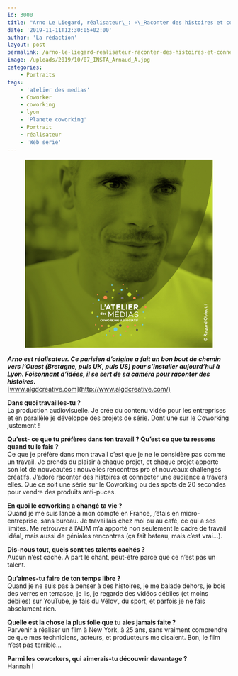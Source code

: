 ```yaml
---
id: 3000
title: "Arno Le Liegard, réalisateur\_: «\_Raconter des histoires et connecter une audience à travers elles\_»"
date: '2019-11-11T12:30:05+02:00'
author: 'La rédaction'
layout: post
permalink: /arno-le-liegard-realisateur-raconter-des-histoires-et-connecter-une-audience-a-travers-elles/
image: /uploads/2019/10/07_INSTA_Arnaud_A.jpg
categories:
    - Portraits
tags:
    - 'atelier des medias'
    - Coworker
    - coworking
    - lyon
    - 'Planete coworking'
    - Portrait
    - réalisateur
    - 'Web serie'
---
```


<figure class="wp-block-image"><img src="/uploads/2019/10/07_INSTA_Arnaud_A.jpg" alt="Illustration"></figure>

***Arno est réalisateur. Ce parisien d’origine a fait un bon bout de chemin vers l’Ouest (Bretagne, puis UK, puis US) pour s’installer aujourd’hui à Lyon. Foisonnant d’idées, il se sert de sa caméra pour raconter des histoires.***   
[www.algdcreative.com](http://www.algdcreative.com/)

**Dans quoi travailles-tu ?**  
La production audiovisuelle. Je crée du contenu vidéo pour les entreprises et en parallèle je développe des projets de série. Dont une sur le Coworking justement !

**Qu’est- ce que tu préfères dans ton travail ? Qu’est ce que tu ressens quand tu le fais ?**  
Ce que je préfère dans mon travail c’est que je ne le considère pas comme un travail. Je prends du plaisir à chaque projet, et chaque projet apporte son lot de nouveautés : nouvelles rencontres pro et nouveaux challenges créatifs. J’adore raconter des histoires et connecter une audience à travers elles. Que ce soit une série sur le Coworking ou des spots de 20 secondes pour vendre des produits anti-puces.   
  
**En quoi le coworking a changé ta vie ?**  
Quand je me suis lancé à mon compte en France, j’étais en micro-entreprise, sans bureau. Je travaillais chez moi ou au café, ce qui a ses limites. Me retrouver à l’ADM m’a apporté non seulement le cadre de travail idéal, mais aussi de géniales rencontres (ça fait bateau, mais c’est vrai…).  
  
**Dis-nous tout, quels sont tes talents cachés ?**  
Aucun n’est caché. À part le chant, peut-être parce que ce n’est pas un talent.  
  
**Qu’aimes-tu faire de ton temps libre ?**  
Quand je ne suis pas à penser à des histoires, je me balade dehors, je bois des verres en terrasse, je lis, je regarde des vidéos débiles (et moins débiles) sur YouTube, je fais du Vélov’, du sport, et parfois je ne fais absolument rien.  
  
**Quelle est la chose la plus folle que tu aies jamais faite ?**  
Parvenir à réaliser un film à New York, à 25 ans, sans vraiment comprendre ce que mes techniciens, acteurs, et producteurs me disaient. Bon, le film n’est pas terrible…  
  
**Parmi les coworkers, qui aimerais-tu découvrir davantage ?**  
Hannah !